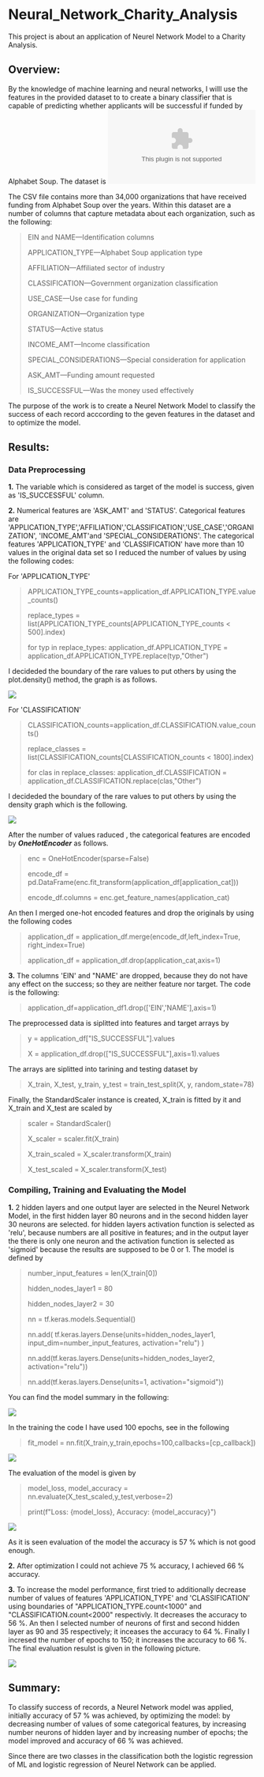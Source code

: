 # Neural_Network_Charity_Analysis

This project is about an application of Neurel Network Model to a Charity Analysis.

## Overview:

By the knowledge of machine learning and neural networks, I willl use the features in the provided dataset to to create a binary classifier that is capable of predicting whether applicants will be successful if funded by Alphabet Soup. The dataset is ![charity_data](resources/charity_data.csv)

The CSV file contains more than 34,000 organizations that have received funding from Alphabet Soup over the years. Within this dataset are a number of columns that capture metadata about each organization, such as the following:

> EIN and NAME—Identification columns
> 
> APPLICATION_TYPE—Alphabet Soup application type
> 
> AFFILIATION—Affiliated sector of industry
> 
> CLASSIFICATION—Government organization classification
> 
> USE_CASE—Use case for funding
> 
> ORGANIZATION—Organization type
> 
> STATUS—Active status
> 
> INCOME_AMT—Income classification
> 
> SPECIAL_CONSIDERATIONS—Special consideration for application
> 
> ASK_AMT—Funding amount requested
> 
> IS_SUCCESSFUL—Was the money used effectively
> 

The purpose of the work is to create a Neurel Network Model to classify the success of each record acccording to the geven features in the dataset and to optimize the model.

## Results:

### Data Preprocessing

**1.** The variable which is considered as target of the model is success, given as 'IS_SUCCESSFUL' column.

**2.** Numerical features are 'ASK_AMT' and 'STATUS'. Categorical features are 'APPLICATION_TYPE','AFFILIATION','CLASSIFICATION','USE_CASE','ORGANIZATION', 'INCOME_AMT'and 'SPECIAL_CONSIDERATIONS'.
The categorical features 'APPLICATION_TYPE' and 'CLASSIFICATION' have more than 10 values in the original data set so I reduced the number of values by using the following codes: 

For 'APPLICATION_TYPE'
>
>APPLICATION_TYPE_counts=application_df.APPLICATION_TYPE.value_counts()
>
> replace_types = list(APPLICATION_TYPE_counts[APPLICATION_TYPE_counts < 500].index)
>
> for typ in replace_types:
>   application_df.APPLICATION_TYPE = application_df.APPLICATION_TYPE.replace(typ,"Other")
>
I decideded the boundary of the rare values to put others by using the plot.density() method, the graph is as follows.

![](resources/density_application_type.jpg)

For 'CLASSIFICATION'
>
> CLASSIFICATION_counts=application_df.CLASSIFICATION.value_counts()
> 
> replace_classes = list(CLASSIFICATION_counts[CLASSIFICATION_counts < 1800].index)
>
> for clas in replace_classes:
>    application_df.CLASSIFICATION = application_df.CLASSIFICATION.replace(clas,"Other")
>
I decideded the boundary of the rare values to put others by using the density graph which is the following.

![](resources/density_classificarion.jpg)

After the number of values raduced , the categorical features are encoded by ***OneHotEncoder*** as follows.

> enc = OneHotEncoder(sparse=False)
>
> encode_df = pd.DataFrame(enc.fit_transform(application_df[application_cat]))
>
>encode_df.columns = enc.get_feature_names(application_cat)
>

An then I merged one-hot encoded features and drop the originals by using the following codes

> application_df = application_df.merge(encode_df,left_index=True, right_index=True)
>
> application_df = application_df.drop(application_cat,axis=1)
>
**3.** The columns 'EIN' and "NAME' are dropped, because they do not have any effect on the success; so they are neither feature nor target. The code is the following:

> application_df=application_df1.drop(['EIN','NAME'],axis=1)

The preprocessed data is siplitted into features and target arrays by

> y = application_df["IS_SUCCESSFUL"].values
> 
> X = application_df.drop(["IS_SUCCESSFUL"],axis=1).values

The arrays are  siplitted into tarining and testing dataset by

> X_train, X_test, y_train, y_test = train_test_split(X, y, random_state=78)

Finally, the StandardScaler instance is created, X_train is fitted by it and X_train and X_test are scaled by

>scaler = StandardScaler()
>
>X_scaler = scaler.fit(X_train)
>
>X_train_scaled = X_scaler.transform(X_train)
>
>X_test_scaled = X_scaler.transform(X_test)

### Compiling, Training and Evaluating the Model

**1.** 2 hidden layers and one output layer are selected in the Neurel Network Model, in the first hidden layer 80 neurons and in the second hidden layer 30 neurons are selected. for hidden layers activation function is selected as 'relu', because numbers are all positive in features; and in the output layer the there is only one neuron and the activation function is selected as 'sigmoid' because the results are supposed to be 0 or 1. The model is defined by

> number_input_features = len(X_train[0])
> 
> hidden_nodes_layer1 = 80
> 
> hidden_nodes_layer2 = 30
>
> nn = tf.keras.models.Sequential()
>
> nn.add(
    tf.keras.layers.Dense(units=hidden_nodes_layer1, input_dim=number_input_features, activation="relu")
)
>
> nn.add(tf.keras.layers.Dense(units=hidden_nodes_layer2, activation="relu"))
>
> nn.add(tf.keras.layers.Dense(units=1, activation="sigmoid"))

You can find the model summary in the following:

![](resources/model_summary.jpg)

In the training the code I have used 100 epochs, see in the following

> fit_model = nn.fit(X_train,y_train,epochs=100,callbacks=[cp_callback])

![](resources/train_number_of_epochs.jpg)

The evaluation of the model is given by 

> model_loss, model_accuracy = nn.evaluate(X_test_scaled,y_test,verbose=2)
> 
> print(f"Loss: {model_loss}, Accuracy: {model_accuracy}")

![](resources/evaluation.jpg)

As it is seen evaluation of the model the accuracy is 57 % which is not good enough. 

**2.** After optimization I could not achieve 75 % accuracy, I achieved 66 % accuracy.

**3.** To increase the model performance, first tried to additionally decrease number of values of features 'APPLICATION_TYPE' and 'CLASSIFICATION' using boundaries of "APPLICATION_TYPE.count<1000" and "CLASSIFICATION.count<2000" respectivly. It decreases the accuracy to 56 %. An then I selected number of neurons of first and second hidden layer as 90 and 35 respectively; it inceases the accuracy to 64 %. Finally I incresed the number of epochs to 150; it increases the accuracy to 66 %. The final evaluation resulst is given in the following picture.

![](resources/final_evaluation.jpg)

## Summary:

To classify success of records, a Neurel Network model was applied, initially accuracy of 57 % was achieved, by optimizing the model: by decreasing number of values of some categorical features, by increasing number neurons of hidden layer and by increasing number of epochs; the model improved and accuracy of 66 % was achieved.

Since there are two classes in the classification both the logistic regression of ML and logistic regression of Neurel Network can be applied.
